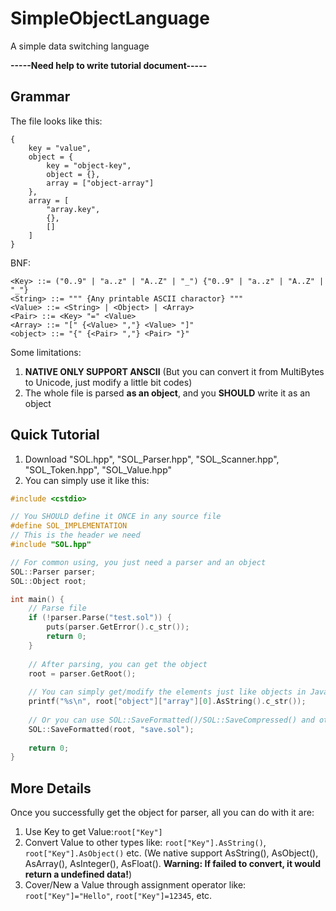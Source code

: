 # SimpleObjectLanguage
A simple data switching language

**-----Need help to write tutorial document-----**

## Grammar
The file looks like this:
```
{
    key = "value",
    object = {
        key = "object-key",
        object = {},
        array = ["object-array"]
    },
    array = [
        "array.key",
        {},
        []
    ]
}
```

BNF:
```
<Key> ::= ("0..9" | "a..z" | "A..Z" | "_") {"0..9" | "a..z" | "A..Z" | "_"}
<String> ::= """ {Any printable ASCII charactor} """
<Value> ::= <String> | <Object> | <Array>
<Pair> ::= <Key> "=" <Value>
<Array> ::= "[" {<Value> ","} <Value> "]"
<object> ::= "{" {<Pair> ","} <Pair> "}"
```

Some limitations:
1. **NATIVE ONLY SUPPORT ANSCII** (But you can convert it from MultiBytes to Unicode, just modify a little bit codes)
2. The whole file is parsed **as an object**, and you **SHOULD** write it as an object

## Quick Tutorial
1. Download "SOL.hpp", "SOL_Parser.hpp", "SOL_Scanner.hpp", "SOL_Token.hpp", "SOL_Value.hpp"
2. You can simply use it like this:

```cpp
#include <cstdio>

// You SHOULD define it ONCE in any source file
#define SOL_IMPLEMENTATION
// This is the header we need
#include "SOL.hpp"

// For common using, you just need a parser and an object
SOL::Parser parser;
SOL::Object root;

int main() {
    // Parse file
    if (!parser.Parse("test.sol")) {
        puts(parser.GetError().c_str());
        return 0;
    }
    
    // After parsing, you can get the object
    root = parser.GetRoot();
    
    // You can simply get/modify the elements just like objects in JavaScript(?)
    printf("%s\n", root["object"]["array"][0].AsString().c_str());
    
    // Or you can use SOL::SaveFormatted()/SOL::SaveCompressed() and other functions to save
    SOL::SaveFormatted(root, "save.sol");
    
    return 0;
}
```

## More Details
Once you successfully get the object for parser, all you can do with it are:
1. Use Key to get Value:`root["Key"]`
2. Convert Value to other types like: `root["Key"].AsString()`, `root["Key"].AsObject()` etc. (We native support AsString(), AsObject(), AsArray(), AsInteger(), AsFloat(). **Warning: If failed to convert, it would return a undefined data!**)
3. Cover/New a Value through assignment operator like: `root["Key"]="Hello"`, `root["Key"]=12345`, etc.
